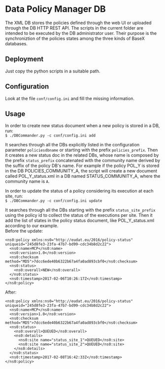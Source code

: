 # Data Policy Manager DB #

The XML DB stores the policies defined through the web UI or uploaded through the DB HTTP REST API.
The scripts in the current folder are intended to be executed by the DB administrator user.
Their purpose is the synchroniztion of the policies states among the three kinds of BaseX databases.

## Deployment ##

Just copy the python scripts in a suitable path.

## Configuration ##

Look at the file `conf/config.ini` and fill the missing information.

## Usage ##

In order to create new status document when a new policy is stored in a DB, run:  
```$ ./DBCommander.py -c conf/config.ini add```  

It searches through all the DBs explicitly listed in the configuration parameter `policiesdbname` or starting with the prefix `policies_prefix`.
Then it creates a new status doc in the related DBs, whose name is composed by the prefix `status_prefix` concatenated with the community name derived by the suffix of the policy DB's name.
For example if the policy POL_Y is stored in the DB POLICIES_COMMUNITY_A, the script will create a new document called POL_Y_status.xml in a DB named STATUS_COMMUNITY_A, where the community name is `A`.

In order to update the status of a policy considering its execution at each site, run:  
```$ ./DBCommander.py -c conf/config.ini update```  

It searches through all the DBs starting with the prefix `status_site_prefix` using the policy id to collect the status of the executions per site.
Then it add the list of states in the policy status document, like POL_Y_status.xml according to our example.  
Before the update:  
```
<ns0:policy xmlns:ns0="http://eudat.eu/2016/policy-status" uniqueid="245d8fe3-23fa-47b7-bd99-cdc34b8d2c22">
  <ns0:name>MCP</ns0:name>
  <ns0:version>1.0</ns0:version>
  <ns0:checksum method="MD5">7dcc6ede40b6322b67a4fa0ad893cbf0</ns0:checksum>
  <ns0:status>
    <ns0:overall>NEW</ns0:overall>
  </ns0:status>
  <ns0:timestamp>2017-02-06T10:26:17Z</ns0:timestamp>
</ns0:policy>
```  
After:
```
<ns0:policy xmlns:ns0="http://eudat.eu/2016/policy-status" uniqueid="245d8fe3-23fa-47b7-bd99-cdc34b8d2c22">
  <ns0:name>MCP</ns0:name>
  <ns0:version>1.0</ns0:version>
  <ns0:checksum method="MD5">7dcc6ede40b6322b67a4fa0ad893cbf0</ns0:checksum>
  <ns0:status>
    <ns0:overall>QUEUED</ns0:overall>
    <ns0:details>
      <ns0:site name="status_site_1">QUEUED</ns0:site>
      <ns0:site name="status_site_2">QUEUED</ns0:site>
    </ns0:details>
  </ns0:status>
  <ns0:timestamp>2017-02-08T16:42:33Z</ns0:timestamp>
</ns0:policy>
```


